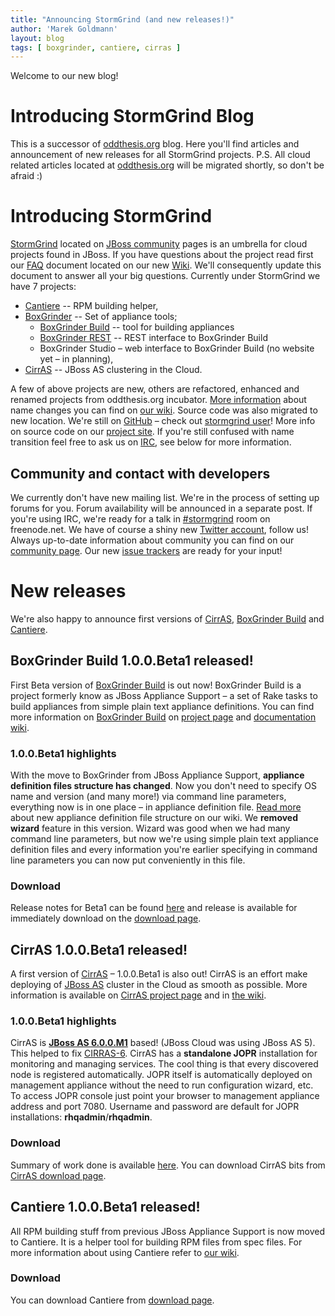 ```yaml
---
title: "Announcing StormGrind (and new releases!)"
author: 'Marek Goldmann'
layout: blog
tags: [ boxgrinder, cantiere, cirras ]
---
```


Welcome to our new blog!

# Introducing StormGrind Blog

This is a successor of [oddthesis.org](http://oddthesis.org/) blog.
Here you'll find articles and announcement of new releases for all
StormGrind projects. P.S. All cloud related articles located at
[oddthesis.org](http://oddthesis.org/) will be migrated shortly, so
don't be afraid :)

# Introducing StormGrind

[StormGrind](http://www.jboss.org/stormgrind) located on
[JBoss community](http://jboss.org/) pages is an umbrella for cloud
projects found in JBoss. If you have questions about the project
read first our [FAQ](http://community.jboss.org/docs/DOC-14371)
document located on our new
[Wiki](http://community.jboss.org/docs/DOC-14360). We'll
consequently update this document to answer all your big questions.
Currently under StormGrind we have 7 projects:

* [Cantiere](http://www.jboss.org/stormgrind/projects/cantiere.html) -- RPM building helper,
* [BoxGrinder](http://www.jboss.org/stormgrind/projects/boxgrinder.html) -- Set of appliance tools;
    * [BoxGrinder Build](http://www.jboss.org/stormgrind/projects/boxgrinder/build.html) -- tool for building appliances
    * [BoxGrinder REST](http://www.jboss.org/stormgrind/projects/boxgrinder/rest.html) -- REST interface to BoxGrinder Build
    * BoxGrinder Studio – web interface to BoxGrinder Build (no website yet – in planning),
* [CirrAS](http://www.jboss.org/stormgrind/projects/cirras.html) -- JBoss AS clustering in the Cloud.

A few of above projects are new, others are refactored, enhanced
and renamed projects from oddthesis.org incubator.
[More information](http://community.jboss.org/docs/DOC-14372) about
name changes you can find on
[our wiki](http://community.jboss.org/wiki/StormGrindDocumentation).
Source code was also migrated to new location. We're still on
[GitHub](https://github.com/) – check out
[stormgrind user](http://github.com/stormgrind)! More info on
source code on our
[project site](http://www.jboss.org/stormgrind/sourcecode.html). If
you're still confused with name transition feel free to ask us on
[IRC](irc://irc.freenode.net/stormgrind), see below for more
information.
## Community and contact with developers

We currently don't have new mailing list. We're in the process of
setting up forums for you. Forum availability will be announced in
a separate post. If you're using IRC, we're ready for a talk in
[\#stormgrind](irc://irc.freenode.net/stormgrind) room on
freenode.net. We have of course a shiny new
[Twitter account](http://twitter.com/stormgrind), follow us! Always
up-to-date information about community you can find on our
[community page](http://www.jboss.org/stormgrind/community.html).
Our new
[issue trackers](http://www.jboss.org/stormgrind/issues.html) are
ready for your input!
# New releases

We're also happy to announce first versions of
[CirrAS](#cirras-1.0.0.Beta1),
[BoxGrinder Build](#boxgrinder-build-1.0.0.Beta1) and
[Cantiere](#cantiere-1.0.0.Beta1).
## BoxGrinder Build 1.0.0.Beta1 released!

First Beta version of
[BoxGrinder Build](http://www.jboss.org/stormgrind/projects/boxgrinder/build.html)
is out now! BoxGrinder Build is a project formerly know as JBoss
Appliance Support – a set of Rake tasks to build appliances from
simple plain text appliance definitions. You can find more
information on
[BoxGrinder Build](http://www.jboss.org/stormgrind/projects/boxgrinder/build.html)
on
[project page](http://www.jboss.org/stormgrind/projects/boxgrinder/build.html)
and
[documentation wiki](http://community.jboss.org/wiki/StormGrindBoxGrinderDocumentation).
### 1.0.0.Beta1 highlights

With the move to BoxGrinder from JBoss Appliance Support,
**appliance definition files structure has changed**. Now you don't
need to specify OS name and version (and many more!) via command
line parameters, everything now is in one place – in appliance
definition file.
[Read more](http://community.jboss.org/docs/DOC-14359) about new
appliance definition file structure on our wiki. We
**removed wizard** feature in this version. Wizard was good when we
had many command line parameters, but now we're using simple plain
text appliance definition files and every information you're
earlier specifying in command line parameters you can now put
conveniently in this file.
### Download

Release notes for Beta1 can be found
[here](https://jira.jboss.org/jira/browse/BGBUILD/fixforversion/12314240)
and release is available for immediately download on the
[download page](http://www.jboss.org/stormgrind/downloads/boxgrinder.html).
## CirrAS 1.0.0.Beta1 released!

A first version of
[CirrAS](http://www.jboss.org/stormgrind/projects/cirras.html) –
1.0.0.Beta1 is also out! CirrAS is an effort make deploying of
[JBoss AS](http://www.jboss.org/jbossas/) cluster in the Cloud as
smooth as possible. More information is available on
[CirrAS project page](http://www.jboss.org/stormgrind/projects/cirras.html)
and in [the wiki](http://community.jboss.org/docs/DOC-14399).
### 1.0.0.Beta1 highlights

CirrAS is **[JBoss AS 6.0.0.M1](http://www.jboss.org/jbossas/)**
based! (JBoss Cloud was using JBoss AS 5). This helped to fix
[CIRRAS-6](https://jira.jboss.org/jira/browse/CIRRAS-6). CirrAS has
a **standalone JOPR** installation for monitoring and managing
services. The cool thing is that every discovered node is
registered automatically. JOPR itself is automatically deployed on
management appliance without the need to run configuration wizard,
etc. To access JOPR console just point your browser to management
appliance address and port 7080. Username and password are default
for JOPR installations: **rhqadmin**/**rhqadmin**.
### Download

Summary of work done is available
[here](https://jira.jboss.org/jira/browse/CIRRAS/fixforversion/12314208).
You can download CirrAS bits from
[CirrAS download page](http://www.jboss.org/stormgrind/downloads/cirras/1-0-0-Beta1.html).
## Cantiere 1.0.0.Beta1 released!

All RPM building stuff from previous JBoss Appliance Support is now
moved to Cantiere. It is a helper tool for building RPM files from
spec files. For more information about using Cantiere refer to
[our wiki](http://community.jboss.org/docs/DOC-14533).
### Download

You can download Cantiere from
[download page](http://www.jboss.org/stormgrind/downloads/cantiere.html).